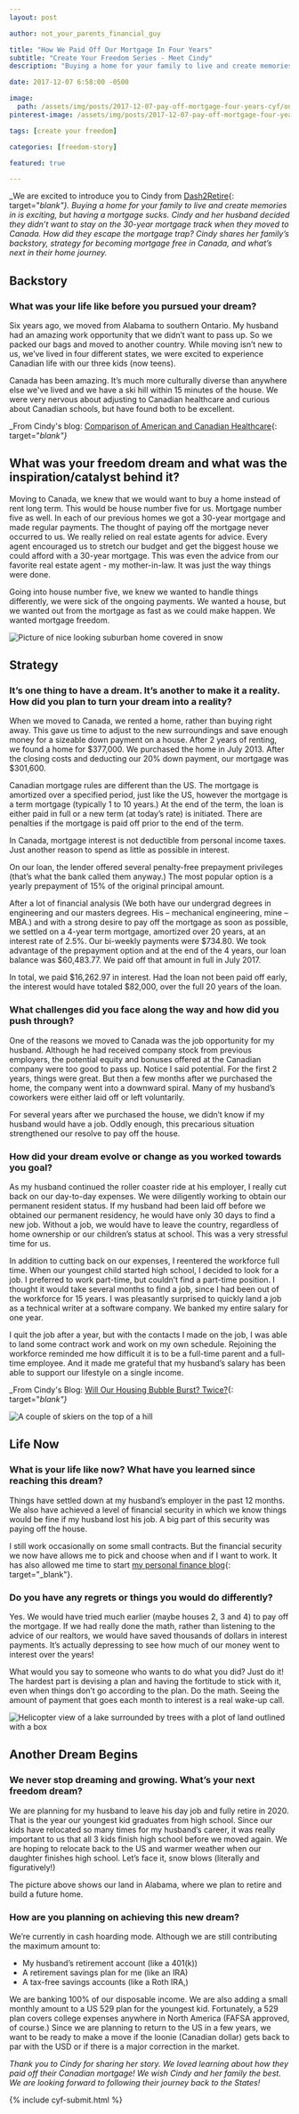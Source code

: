 ```yaml
---
layout: post

author: not_your_parents_financial_guy

title: "How We Paid Off Our Mortgage In Four Years"
subtitle: "Create Your Freedom Series - Meet Cindy"
description: "Buying a home for your family to live and create memories in is exciting, but having a mortgage sucks. Cindy and her husband decided they didn’t want to stay on the 30-year mortgage track when they moved to Canada"

date: 2017-12-07 6:58:00 -0500

image:
  path: /assets/img/posts/2017-12-07-pay-off-mortgage-four-years-cyf/on-a-boat.jpg
pinterest-image: /assets/img/posts/2017-12-07-pay-off-mortgage-four-years-cyf/four-years-mortgage-freedom

tags: [create your freedom]

categories: [freedom-story]

featured: true

---
```


_We are excited to introduce you to Cindy from [Dash2Retire](http://www.dash2retire.com/){: target="_blank"}. Buying a home for your family to live and create memories in is exciting, but having a mortgage sucks. Cindy and her husband decided they didn’t want to stay on the 30-year mortgage track when they moved to Canada. How did they escape the mortgage trap? Cindy shares her family’s backstory, strategy for becoming mortgage free in Canada, and what’s next in their home journey._

## Backstory

### What was your life like before you pursued your dream?

Six years ago, we moved from Alabama to southern Ontario. My husband had an amazing work opportunity that we didn’t want to pass up. So we packed our bags and moved to another country.  While moving isn’t new to us, we’ve lived in four different states, we were excited to experience Canadian life with our three kids (now teens).

Canada has been amazing. It’s much more culturally diverse than anywhere else we've lived and we have a ski hill within 15 minutes of the house. We were very nervous about adjusting to Canadian healthcare and curious about Canadian schools, but have found both to be excellent.

_From Cindy's blog: [Comparison of American and Canadian Healthcare](http://www.dash2retire.com/2017/10/23/single-payer-healthcare-painful-painless-firsthand-comparison-american-canadian-healthcare/){: target="_blank"}_

## What was your freedom dream and what was the inspiration/catalyst behind it?

Moving to Canada, we knew that we would want to buy a home instead of rent long term. This would be house number five for us. Mortgage number five as well. In each of our previous homes we got a 30-year mortgage and made regular payments. The thought of paying off the mortgage never occurred to us. We really relied on real estate agents for advice. Every agent encouraged us to stretch our budget and get the biggest house we could afford with a 30-year mortgage. This was even the advice from our favorite real estate agent - my mother-in-law. It was just the way things were done.

Going into house number five, we knew we wanted to handle things differently, we were sick of the ongoing payments. We wanted a house, but we wanted out from the mortgage as fast as we could make happen. We wanted mortgage freedom.

![Picture of nice looking suburban home covered in snow]({{site.url}}/assets/img/posts/2017-12-07-pay-off-mortgage-four-years-cyf/house.jpg)

## Strategy

### It’s one thing to have a dream. It’s another to make it a reality. How did you plan to turn your dream into a reality?

When we moved to Canada, we rented a home, rather than buying right away. This gave us time to adjust to the new surroundings and save enough money for a sizeable down payment on a house. After 2 years of renting, we found a home for $377,000. We purchased the home in July 2013. After the closing costs and deducting our 20% down payment, our mortgage was $301,600.

Canadian mortgage rules are different than the US. The mortgage is amortized over a specified period, just like the US, however the mortgage is a term mortgage (typically 1 to 10 years.) At the end of the term, the loan is either paid in full or a new term (at today’s rate) is initiated. There are penalties if the mortgage is paid off prior to the end of the term.

In Canada, mortgage interest is not deductible from personal income taxes. Just another reason to spend as little as possible in interest.

On our loan, the lender offered several penalty-free prepayment privileges (that’s what the bank called them anyway.) The most popular option is a yearly prepayment of 15% of the original principal amount.

After a lot of financial analysis (We both have our undergrad degrees in engineering and our masters degrees. His – mechanical engineering, mine – MBA.) and with a strong desire to pay off the mortgage as soon as possible, we settled on a 4-year term mortgage, amortized over 20 years, at an interest rate of 2.5%. Our bi-weekly payments were $734.80. We took advantage of the prepayment option and at the end of the 4 years, our loan balance was $60,483.77. We paid off that amount in full in July 2017.

In total, we paid $16,262.97 in interest. Had the loan not been paid off early, the interest would have totaled $82,000, over the full 20 years of the loan.

### What challenges did you face along the way and how did you push through?

One of the reasons we moved to Canada was the job opportunity for my husband. Although he had received company stock from previous employers, the potential equity and bonuses offered at the Canadian company were too good to pass up. Notice I said potential. For the first 2 years, things were great. But then a few months after we purchased the home, the company went into a downward spiral. Many of my husband’s coworkers were either laid off or left voluntarily.

For several years after we purchased the house, we didn’t know if my husband would have a job. Oddly enough, this precarious situation strengthened our resolve to pay off the house.

### How did your dream evolve or change as you worked towards you goal?

As my husband continued the roller coaster ride at his employer, I really cut back on our day-to-day expenses. We were diligently working to obtain our permanent resident status. If my husband had been laid off before we obtained our permanent residency, he would have only 30 days to find a new job. Without a job, we would have to leave the country, regardless of home ownership or our children’s status at school. This was a very stressful time for us.

In addition to cutting back on our expenses, I reentered the workforce full time. When our youngest child started high school, I decided to look for a job. I preferred to work part-time, but couldn’t find a part-time position. I thought it would take several months to find a job, since I had been out of the workforce for 15 years. I was pleasantly surprised to quickly land a job as a technical writer at a software company. We banked my entire salary for one year.

I quit the job after a year, but with the contacts I made on the job, I was able to land some contract work and work on my own schedule. Rejoining the workforce reminded me how difficult it is to be a full-time parent and a full-time employee. And it made me grateful that my husband’s salary has been able to support our lifestyle on a single income.

_From Cindy's Blog: [Will Our Housing Bubble Burst? Twice?](http://www.dash2retire.com/2017/11/09/housingbubble/){: target="_blank"}_

![A couple of skiers on the top of a hill]({{site.url}}/assets/img/posts/2017-12-07-pay-off-mortgage-four-years-cyf/skiing.jpg)

## Life Now

### What is your life like now? What have you learned since reaching this dream?

Things have settled down at my husband’s employer in the past 12 months. We also have achieved a level of financial security in which we know things would be fine if my husband lost his job. A big part of this security was paying off the house.

I still work occasionally on some small contracts. But the financial security we now have allows me to pick and choose when and if I want to work. It has also allowed me time to start [my personal finance blog](http://www.dash2retire.com/start/){: target="_blank"}.

### Do you have any regrets or things you would do differently?

Yes. We would have tried much earlier (maybe houses 2, 3 and 4) to pay off the mortgage. If we had really done the math, rather than listening to the advice of our realtors, we would have saved thousands of dollars in interest payments. It’s actually depressing to see how much of our money went to interest over the years!

What would you say to someone who wants to do what you did?
Just do it! The hardest part is devising a plan and having the fortitude to stick with it, even when things don’t go according to the plan. Do the math. Seeing the amount of payment that goes each month to interest is a real wake-up call.

![Helicopter view of a lake surrounded by trees with a plot of land outlined with a box]({{site.url}}/assets/img/posts/2017-12-07-pay-off-mortgage-four-years-cyf/lake-lot.jpg)

## Another Dream Begins

### We never stop dreaming and growing. What’s your next freedom dream?

We are planning for my husband to leave his day job and fully retire in 2020. That is the year our youngest kid graduates from high school. Since our kids have relocated so many times for my husband’s career, it was really important to us that all 3 kids finish high school before we moved again. We are hoping to relocate back to the US and warmer weather when our daughter finishes high school. Let’s face it, snow blows (literally and figuratively!)

The picture above shows our land in Alabama, where we plan to retire and build a future home.

### How are you planning on achieving this new dream?

We’re currently in cash hoarding mode. Although we are still contributing the maximum amount to:

- My husband’s retirement account (like a 401(k))
- A retirement savings plan for me (like an IRA)
- A tax-free savings accounts (like a Roth IRA,)

We are banking 100% of our disposable income. We are also adding a small monthly amount to a US 529 plan for the youngest kid. Fortunately, a 529 plan covers college expenses anywhere in North America (FAFSA approved, of course.) Since we are planning to return to the US in a few years, we want to be ready to make a move if the loonie (Canadian dollar) gets back to par with the USD or if there is a major correction in the market.

_Thank you to Cindy for sharing her story. We loved learning about how they paid off their Canadian mortgage! We wish Cindy and her family the best. We are looking forward to following their journey back to the States!_

{% include cyf-submit.html %}
